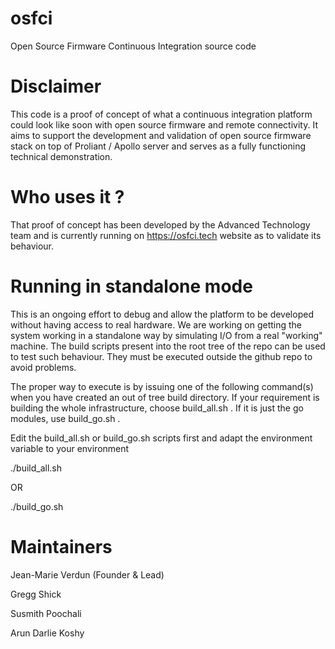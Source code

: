 # osfci
Open Source Firmware Continuous Integration source code

# Disclaimer

This code is a proof of concept of what a continuous integration platform could look like soon with open source firmware and remote connectivity. It aims to support the development and validation of open source firmware stack on top of Proliant / Apollo server and serves as a fully functioning technical demonstration.

# Who uses it ?

That proof of concept has been developed by the Advanced Technology team and is currently running on https://osfci.tech website as to validate its behaviour.

# Running in standalone mode

This is an ongoing effort to debug and allow the platform to be developed without having access to real hardware. We are working on getting the system working in a standalone way by simulating I/O from a real "working" machine. The build scripts present into the root tree of the repo can be used to test such behaviour. They must be executed outside the github repo to avoid problems.

The proper way to execute is by issuing one of the following command(s) when you have created an out of tree build directory. If your requirement is building the whole infrastructure, choose build_all.sh . If it is just the go modules, use build_go.sh .

Edit the build_all.sh or build_go.sh scripts first and adapt the environment variable to your environment

./build_all.sh <PATH to the OSFCI Tree> 

OR

./build_go.sh <PATH to the OSFCI Tree>

# Maintainers

Jean-Marie Verdun (Founder & Lead)

Gregg Shick

Susmith Poochali
  
Arun Darlie Koshy
